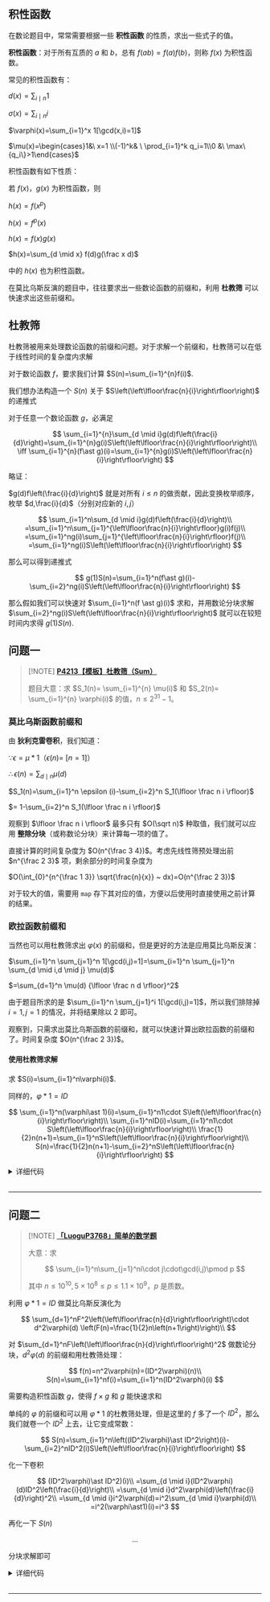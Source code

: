 ## 积性函数

在数论题目中，常常需要根据一些 **积性函数** 的性质，求出一些式子的值。

**积性函数**：对于所有互质的 $a$ 和 $b$，总有 $f(ab)=f(a)f(b)$，则称 $f(x)$ 为积性函数。

常见的积性函数有：

$d(x)=\sum_{i \mid n} 1$

$\sigma(x)=\sum_{i \mid n} i$

$\varphi(x)=\sum_{i=1}^x 1[\gcd(x,i)=1]$

$\mu(x)=\begin{cases}1&\ x=1 \\(-1)^k& \ \prod_{i=1}^k q_i=1\\0 &\ \max\{q_i\}>1\end{cases}$

积性函数有如下性质：

若 $f(x)$，$g(x)$ 为积性函数，则

$h(x)=f(x^p)$

$h(x)=f^p(x)$

$h(x)=f(x)g(x)$

$h(x)=\sum_{d \mid x} f(d)g(\frac x d)$

中的 $h(x)$ 也为积性函数。

在莫比乌斯反演的题目中，往往要求出一些数论函数的前缀和，利用 **杜教筛** 可以快速求出这些前缀和。

## 杜教筛

杜教筛被用来处理数论函数的前缀和问题。对于求解一个前缀和，杜教筛可以在低于线性时间的复杂度内求解

对于数论函数 $f$，要求我们计算 $S(n)=\sum_{i=1}^{n}f(i)$.

我们想办法构造一个 $S(n)$ 关于 $S\left(\left\lfloor\frac{n}{i}\right\rfloor\right)$ 的递推式

对于任意一个数论函数 $g$，必满足

$$
\sum_{i=1}^{n}\sum_{d \mid i}g(d)f\left(\frac{i}{d}\right)=\sum_{i=1}^{n}g(i)S\left(\left\lfloor\frac{n}{i}\right\rfloor\right)\\
\iff
\sum_{i=1}^{n}(f\ast g)(i)=\sum_{i=1}^{n}g(i)S\left(\left\lfloor\frac{n}{i}\right\rfloor\right)
$$

略证：

$g(d)f\left(\frac{i}{d}\right)$ 就是对所有 $i\leq n$ 的做贡献，因此变换枚举顺序，枚举 $d,\frac{i}{d}$（分别对应新的 $i,j$）

$$
\sum_{i=1}^n\sum_{d \mid i}g(d)f\left(\frac{i}{d}\right)\\
=\sum_{i=1}^n\sum_{j=1}^{\left\lfloor\frac{n}{i}\right\rfloor}g(i)f(j)\\
=\sum_{i=1}^ng(i)\sum_{j=1}^{\left\lfloor\frac{n}{i}\right\rfloor}f(j)\\
=\sum_{i=1}^ng(i)S\left(\left\lfloor\frac{n}{i}\right\rfloor\right)
$$

那么可以得到递推式

$$
g(1)S(n)=\sum_{i=1}^n(f\ast g)(i)-\sum_{i=2}^ng(i)S\left(\left\lfloor\frac{n}{i}\right\rfloor\right)
$$

那么假如我们可以快速对 $\sum_{i=1}^n(f \ast g)(i)$ 求和，并用数论分块求解 $\sum_{i=2}^ng(i)S\left(\left\lfloor\frac{n}{i}\right\rfloor\right)$ 就可以在较短时间内求得 $g(1)S(n)$.

## 问题一

> [!NOTE] **[P4213【模板】杜教筛（Sum）](https://www.luogu.com.cn/problem/P4213)**
> 
> 题目大意：求 $S_1(n)= \sum_{i=1}^{n} \mu(i)$ 和 $S_2(n)= \sum_{i=1}^{n} \varphi(i)$ 的值，$n\le 2^{31} -1$。

### 莫比乌斯函数前缀和

由 **狄利克雷卷积**，我们知道：

$\because \epsilon =\mu \ast 1$（$\epsilon(n)=~[n=1]$）

$\therefore \epsilon (n)=\sum_{d \mid n} \mu(d)$

$S_1(n)=\sum_{i=1}^n \epsilon (i)-\sum_{i=2}^n S_1(\lfloor \frac n i \rfloor)$

$= 1-\sum_{i=2}^n S_1(\lfloor \frac n i \rfloor)$

观察到 $\lfloor \frac n i \rfloor$ 最多只有 $O(\sqrt n)$ 种取值，我们就可以应用 **整除分块**（或称数论分块）来计算每一项的值了。

直接计算的时间复杂度为 $O(n^{\frac 3 4})$。考虑先线性筛预处理出前 $n^{\frac 2 3}$ 项，剩余部分的时间复杂度为

$O(\int_{0}^{n^{\frac 1 3}} \sqrt{\frac{n}{x}} ~ dx)=O(n^{\frac 2 3})$

对于较大的值，需要用 `map` 存下其对应的值，方便以后使用时直接使用之前计算的结果。

### 欧拉函数前缀和

当然也可以用杜教筛求出 $\varphi (x)$ 的前缀和，但是更好的方法是应用莫比乌斯反演：

$\sum_{i=1}^n \sum_{j=1}^n 1[\gcd(i,j)=1]=\sum_{i=1}^n \sum_{j=1}^n \sum_{d \mid i,d \mid j} \mu(d)$

$=\sum_{d=1}^n \mu(d) {\lfloor \frac n d \rfloor}^2$

由于题目所求的是 $\sum_{i=1}^n \sum_{j=1}^i 1[\gcd(i,j)=1]$，所以我们排除掉 $i=1,j=1$ 的情况，并将结果除以 $2$ 即可。

观察到，只需求出莫比乌斯函数的前缀和，就可以快速计算出欧拉函数的前缀和了。时间复杂度 $O(n^{\frac 2 3})$。

#### 使用杜教筛求解

求 $S(i)=\sum_{i=1}^n\varphi(i)$.

同样的，$\varphi\ast 1=ID$

$$
\sum_{i=1}^n(\varphi\ast 1)(i)=\sum_{i=1}^n1\cdot S\left(\left\lfloor\frac{n}{i}\right\rfloor\right)\\
\sum_{i=1}^nID(i)=\sum_{i=1}^n1\cdot S\left(\left\lfloor\frac{n}{i}\right\rfloor\right)\\
\frac{1}{2}n(n+1)=\sum_{i=1}^nS\left(\left\lfloor\frac{n}{i}\right\rfloor\right)\\
S(n)=\frac{1}{2}n(n+1)-\sum_{i=2}^nS\left(\left\lfloor\frac{n}{i}\right\rfloor\right)
$$


<details>
<summary>详细代码</summary>
<!-- tabs:start -->

##### **C++**

```cpp
```

##### **Python**

```python
```

<!-- tabs:end -->
</details>

<br>

* * *

## 问题二

> [!NOTE] **[「LuoguP3768」简单的数学题](https://www.luogu.com.cn/problem/P3768)**
> 
> 大意：求
> 
> $$
> \sum_{i=1}^n\sum_{j=1}^ni\cdot j\cdot\gcd(i,j)\pmod p
> $$
> 
> 其中 $n\leq 10^{10},5\times 10^8\leq p\leq 1.1\times 10^9$，$p$ 是质数。

利用 $\varphi\ast1=ID$ 做莫比乌斯反演化为

$$
\sum_{d=1}^nF^2\left(\left\lfloor\frac{n}{d}\right\rfloor\right)\cdot d^2\varphi(d)
\left(F(n)=\frac{1}{2}n\left(n+1\right)\right)\\
$$

对 $\sum_{d=1}^nF\left(\left\lfloor\frac{n}{d}\right\rfloor\right)^2$ 做数论分块，$d^2\varphi(d)$ 的前缀和用杜教筛处理：

$$
f(n)=n^2\varphi(n)=(ID^2\varphi)(n)\\
S(n)=\sum_{i=1}^nf(i)=\sum_{i=1}^n(ID^2\varphi)(i)
$$

需要构造积性函数 $g$，使得 $f\times g$ 和 $g$ 能快速求和

单纯的 $\varphi$ 的前缀和可以用 $\varphi\ast1$ 的杜教筛处理，但是这里的 $f$ 多了一个 $ID^2$，那么我们就卷一个 $ID^2$ 上去，让它变成常数：

$$
S(n)=\sum_{i=1}^n\left((ID^2\varphi)\ast ID^2\right)(i)-\sum_{i=2}^nID^2(i)S\left(\left\lfloor\frac{n}{i}\right\rfloor\right)
$$

化一下卷积

$$
(ID^2\varphi)\ast ID^2)(i)\\
=\sum_{d \mid i}(ID^2\varphi)(d)ID^2\left(\frac{i}{d}\right)\\
=\sum_{d \mid i}d^2\varphi(d)\left(\frac{i}{d}\right)^2\\
=\sum_{d \mid i}i^2\varphi(d)=i^2\sum_{d \mid i}\varphi(d)\\
=i^2(\varphi\ast1)(i)=i^3
$$

再化一下 $S(n)$

$$
...
$$

分块求解即可


<details>
<summary>详细代码</summary>
<!-- tabs:start -->

##### **C++**

```cpp

```

##### **Python**

```python

```

<!-- tabs:end -->
</details>

<br>

* * *